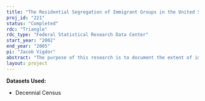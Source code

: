 ```yaml
---
title: "The Residential Segregation of Immigrant Groups in the United States, 1910-2000"
proj_id: "221"
status: "Completed"
rdc: "Triangle"
rdc_type: "Federal Statistical Research Data Center"
start_year: "2002"
end_year: "2005"
pi: "Jacob Vigdor"
abstract: "The purpose of this research is to document the extent of immigrant segregation in U.S. metropolitan areas, explain the formation and dissipation of immigrant ghettos, and examine the implications of residential concentration for immigrants’ socioeconomic and developmental well-being. The project will make use of public-use Census data to compute segregation indices and statistically analyze residential location choices and individual outcomes in 1910. The project will use non-public use Census microdata to perform statistical analysis in 1990, as well as 1980 and 2000 as the data become available. This project will benefit the Census Bureau in two ways. First, the segregation data derived from this effort will complement the Bureau’s own data on residential segregation, which to this point has focused on broad racial categories rather than individual immigrant groups. Second, learning about the dynamic evolution of immigrant enclaves will assist the Bureau in planning for future Census enumerations."
layout: project
---
```


**Datasets Used:**

  - Decennial Census 

